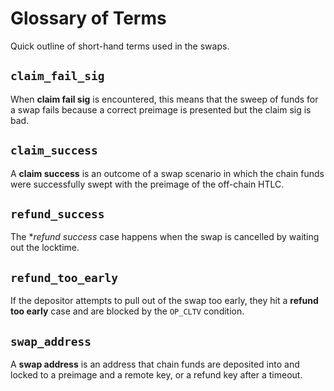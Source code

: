 # Glossary of Terms

Quick outline of short-hand terms used in the swaps.

## `claim_fail_sig`

When **claim fail sig** is encountered, this means that the sweep of funds for
a swap fails because a correct preimage is presented but the claim sig is bad.

## `claim_success`

A **claim success** is an outcome of a swap scenario in which the chain funds
were successfully swept with the preimage of the off-chain HTLC.

## `refund_success`

The **refund success* case happens when the swap is cancelled by waiting out
the locktime.

## `refund_too_early`

If the depositor attempts to pull out of the swap too early, they hit a
**refund too early** case and are blocked by the `OP_CLTV` condition.

## `swap_address`

A **swap address** is an address that chain funds are deposited into and locked
to a preimage and a remote key, or a refund key after a timeout.

